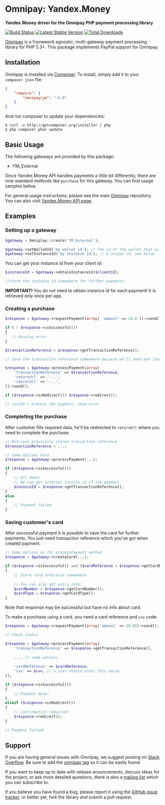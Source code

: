 # Omnipay: Yandex.Money

**Yandex.Money driver for the Omnipay PHP payment processing library**

[![Build Status](https://travis-ci.org/lazychaser/omnipay-ym.png?branch=master)](https://travis-ci.org/lazychaser/omnipay-ym)
[![Latest Stable Version](https://poser.pugx.org/omnipay/ym/version.png)](https://packagist.org/packages/omnipay/ym)
[![Total Downloads](https://poser.pugx.org/omnipay/ym/d/total.png)](https://packagist.org/packages/omnipay/ym)

[Omnipay](https://github.com/thephpleague/omnipay) is a framework agnostic, multi-gateway payment
processing library for PHP 5.3+. This package implements PayPal support for Omnipay.

## Installation

Omnipay is installed via [Composer](http://getcomposer.org/). To install, simply add it
to your `composer.json` file:

```json
{
    "require": {
        "omnipay/ym": "~1.0"
    }
}
```

And run composer to update your dependencies:

    $ curl -s http://getcomposer.org/installer | php
    $ php composer.phar update

## Basic Usage

The following gateways are provided by this package:

* YM_External

Since Yandex.Money API handles payments a little bit differently, there are now standard methods like `purchase` for 
this gateway. You can find usage samples below.

For general usage instructions, please see the main [Omnipay](https://github.com/thephpleague/omnipay)
repository. You can also visit [Yandex.Money API page](https://tech.yandex.ru/money/).

## Examples

### Setting up a gateway

```php
$gateway = Omniplay::create('YM_External');

$gateway->setWalledId('my wallet id'); // The id of the wallet that will receive payments
$gateway->setInstanceId('my instance id'); // A unique id, see below
```

You can get your instance id from your client id:

```php
$instanceId = $gateway->obtainInstanceId($clientId);

//store the instance id somewhere for further payments
```

__IMPORTANT!__ You do not need to obtain instance id for each payment! It is retrieved only once per app.

### Creating a purchase

```php
$response = $gateway->requestPayment(array( 'amount' => 10.0 ))->send();

if ( ! $response->isSuccessful())
{
   // display error
}

$transactionReference = $response->getTransactionReference();

// Save the transaction reference somewhere because we'll need one later to complete the purchase

$response = $gateway->processPayment(array(
    'transactionReference' => $transactionReference,
    'returnUrl' => '...',
    'cancelUrl' => '...',
))->send();

if ($response->isRedirect()) $response->redirect();

// couldn't process the payment, show error
```

### Completing the purchase

After customer fills required data, he'll be redirected to `returnUrl` where you need to complete the purchase:

```php
// Retrieve previously stored transaction reference
$transactionReference = ...;

// Same options here
$response = $gateway->processPayment(...);

if ($response->isSuccessful())
{
    // All done!
    // We can get internal invoice id of the payment
    $invoiceId = $response->getTransactionReference();
}
else
{
    // Payment failed
}
```

### Saving customer's card

After successful payment it is possible to save the card for further payments. You just need transaction reference which
you've got when created payment.

```php
// Same options as for processPayment method
$response = $gateway->createCard(...);

if ($response->isSuccessful() and ($cardReference = $response->getCardReference()))
{
    // Store card reference somewhere
    
    // You can also get extra info:
    $cardNumber = $response->getCardNumber();
    $cardType = $response->getCardType();
}
```

Note that response may be successful but have no info about card.

To make a purchase using a card, you need a card reference and `cvv` code:

```php
$response = $gateway->requestPayment(array('amount' => 10.0))->send();

// Check status

$response = $gateway->processPayment(array(
    'transactionReference' => $response->getTransactionReference(),
    
    ..., // same options
    
    'cardReference' => $cardReference,
    'cvv' => $cvv, // a user should enter this value
));

if ($response->isSuccessful())
{
    // Payment done!
}
elseif ($response->isRedirect())
{
    // Confirmation required!
    $response->redirect();
}

// Payment failed!
```

## Support

If you are having general issues with Omnipay, we suggest posting on
[Stack Overflow](http://stackoverflow.com/). Be sure to add the
[omnipay tag](http://stackoverflow.com/questions/tagged/omnipay) so it can be easily found.

If you want to keep up to date with release anouncements, discuss ideas for the project,
or ask more detailed questions, there is also a [mailing list](https://groups.google.com/forum/#!forum/omnipay) which
you can subscribe to.

If you believe you have found a bug, please report it using the [GitHub issue tracker](https://github.com/lazychaser/omnipay-ym/issues),
or better yet, fork the library and submit a pull request.